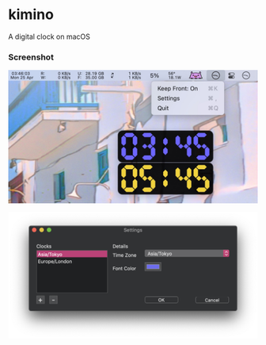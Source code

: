 # kimino
A digital clock on macOS

### Screenshot
![screenshot](assets/kimino.jpg)

![kimino-settings](assets/kimino-settings.png)
